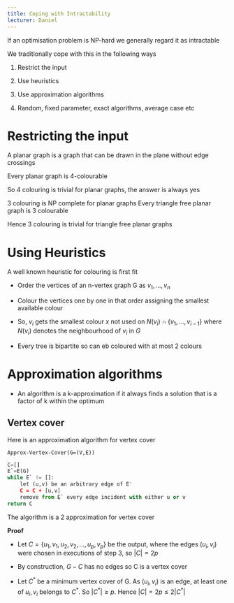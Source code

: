 ```yaml
---
title: Coping with Intractability
lecturer: Daniel
---
```


If an optimisation problem is NP-hard we generally regard it as
intractable

We traditionally cope with this in the following ways

1.  Restrict the input

2.  Use heuristics

3.  Use approximation algorithms

4.  Random, fixed parameter, exact algorithms, average case etc

# Restricting the input

A planar graph is a graph that can be drawn in the plane without edge
crossings

<Theorem>
Every planar graph is 4-colourable
</Theorem>

So 4 colouring is trivial for planar graphs, the answer is always yes

<Theorem>
3 colouring is NP complete for planar graphs
</Theorem>

<Theorem>
Every triangle free planar graph is 3 colourable
</Theorem>

Hence 3 colouring is trivial for triangle free planar graphs

# Using Heuristics

A well known heuristic for colouring is first fit

-   Order the vertices of an n-vertex graph G as $v_1,...,v_n$

-   Colour the vertices one by one in that order assigning the smallest
    available colour

-   So, $v_i$ gets the smallest colour $x$ not used on
    $N(v_i)\cap\{v_1,...,v_{i-1}\}$ where $N(v_i)$ denotes the
    neighbourhood of $v_i$ in $G$

-   Every tree is bipartite so can eb coloured with at most 2 colours

# Approximation algorithms

-   An algorithm is a k-approximation if it always finds a solution that
    is a factor of k within the optimum

## Vertex cover

Here is an approximation algorithm for vertex cover

`Approx-Vertex-Cover(G=(V,E))`

```python
C=[]
E`=E(G)
while E` != []:
    let (u,v) be an arbitrary edge of E'
    C = C + [u,v]
    remove from E` every edge incident with either u or v
return C
```

<Theorem>
The algorithm is a 2 approximation for vertex cover
</Theorem>

**Proof**

-   Let $C=\{u_1,v_1,u_2,v_2,...,u_p,v_p\}$ be the output, where the
    edges $(u_i,v_i)$ were chosen in executions of step 3, so $|C|=2p$

-   By construction, $G-C$ has no edges so C is a vertex cover

-   Let $C^*$ be a minimum vertex cover of G. As $(u_i,v_i)$ is an edge,
    at least one of $u_i,v_i$ belongs to $C^*$. So $|C^*|\geqslant p$.
    Hence $|C|=2p\leqslant 2|C^*|$
